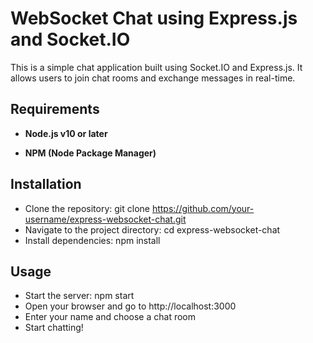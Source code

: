 # WebSocket Chat using Express.js and Socket.IO

This is a simple chat application built using Socket.IO and Express.js. It allows users to join chat rooms and exchange messages in real-time.

## Requirements

- **Node.js v10 or later**

- **NPM (Node Package Manager)**

## Installation

- Clone the repository: git clone https://github.com/your-username/express-websocket-chat.git
- Navigate to the project directory: cd express-websocket-chat
- Install dependencies: npm install

## Usage

- Start the server: npm start
- Open your browser and go to http://localhost:3000
- Enter your name and choose a chat room
- Start chatting!
